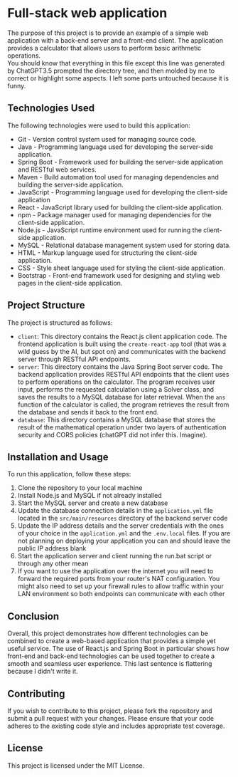 # Full-stack web application

The purpose of this project is to provide an example of a simple web application with a back-end server and a front-end client. The application provides a calculator that allows users to perform basic arithmetic operations.  
You should know that everything in this file except this line was generated by ChatGPT3.5 prompted the directory tree, and then molded by me to correct or highlight some aspects. I left some parts untouched because it is funny.

## Technologies Used

The following technologies were used to build this application:

- Git - Version control system used for managing source code.
- Java - Programming language used for developing the server-side application.
- Spring Boot - Framework used for building the server-side application and RESTful web services.
- Maven - Build automation tool used for managing dependencies and building the server-side application.
- JavaScript - Programming language used for developing the client-side application
- React - JavaScript library used for building the client-side application.
- npm - Package manager used for managing dependencies for the client-side application.
- Node.js - JavaScript runtime environment used for running the client-side application.
- MySQL - Relational database management system used for storing data.
- HTML - Markup language used for structuring the client-side application.
- CSS - Style sheet language used for styling the client-side application.
- Bootstrap - Front-end framework used for designing and styling web pages in the client-side application.

## Project Structure

The project is structured as follows:

- `client`: This directory contains the React.js client application code. The frontend application is built using the `create-react-app` tool (that was a wild guess by the AI, but spot on) and communicates with the backend server through RESTful API endpoints.
- `server`: This directory contains the Java Spring Boot server code. The backend application provides RESTful API endpoints that the client uses to perform operations on the calculator. The program receives user input, performs the requested calculation using a Solver class, and saves the results to a MySQL database for later retrieval. When the `ans` function of the calculator is called, the program retrieves the result from the database and sends it back to the front end.
- `database`: This directory contains a MySQL database that stores the result of the mathematical operation under two layers of authentication security and CORS policies (chatGPT did not infer this. Imagine).

## Installation and Usage

To run this application, follow these steps:

1. Clone the repository to your local machine
2. Install Node.js and MySQL if not already installed
3. Start the MySQL server and create a new database
4. Update the database connection details in the `application.yml` file located in the `src/main/resources` directory of the backend server code
5. Update the IP address details and the server credentials with the ones of your choice in the `application.yml` and the `.env.local` files. If you are not planning on deploying your application you can and should leave the public IP address blank
6. Start the application server and client running the run.bat script or through any other mean
7. If you want to use the application over the internet you will need to forward the required ports from your router's NAT configuration. You might also need to set up your firewall rules to allow traffic within your LAN environment so both endpoints can communicate with each other

## Conclusion

Overall, this project demonstrates how different technologies can be combined to create a web-based application that provides a simple yet useful service. The use of React.js and Spring Boot in particular shows how front-end and back-end technologies can be used together to create a smooth and seamless user experience. This last sentence is flattering because I didn't write it.

## Contributing

If you wish to contribute to this project, please fork the repository and submit a pull request with your changes. Please ensure that your code adheres to the existing code style and includes appropriate test coverage.

## License

This project is licensed under the MIT License.

